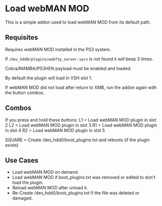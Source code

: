 # Load webMAN MOD

This is a simple addon used to load webMAN MOD from its default path.

## Requisites

Requires webMAN MOD installed in the PS3 system.

If `/dev_hdd0/plugins/webftp_server.sprx` is not found it will beep 3 times.

Cobra/MAMBA/PS3HEN payload must be enabled and loaded.

By default the plugin will load in VSH slot 1.

If webMAN MOD did not load after return to XMB, run the addon again with the button combos.

## Combos

If you press and hold these buttons:
L1 = Load webMAN MOD plugin in slot 2
L2 = Load webMAN MOD plugin in slot 3
R1 = Load webMAN MOD plugin in slot 4
R2 = Load webMAN MOD plugin in slot 5

SQUARE = Create /dev_hdd0/boot_plugins.txt and reboots (if the plugin exists)

## Use Cases
- Load webMAN MOD on demand.
- Load webMAN MOD if boot_plugins.txt was removed or edited to don't load the plugin.
- Reload webMAN MOD after unload it.
- Re-Create /dev_hdd0/boot_plugins.txt if the file was deleted or damaged.
